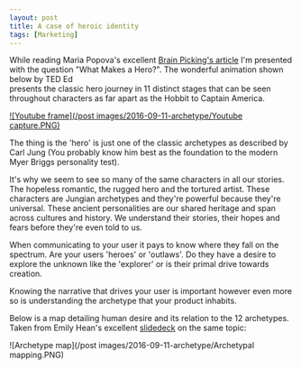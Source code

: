 ```yaml
---
layout: post
title: A case of heroic identity
tags: [Marketing]
---
```


While reading Maria Popova's excellent [Brain Picking's article](https://www.brainpickings.org/2015/04/28/what-makes-a-hero-joseph-campbell-monomyth/) I'm presented with the question "What Makes a Hero?". The wonderful animation shown below by TED Ed  
presents the classic hero journey in 11 distinct stages that can be seen throughout characters as far apart as the Hobbit to Captain America.

[![Youtube frame](/post images/2016-09-11-archetype/Youtube capture.PNG)](https://www.youtube.com/watch?v=Hhk4N9A0oCA)

The thing is the 'hero' is just one of the classic archetypes as described by Carl Jung (You probably know him best as the foundation to the modern Myer Briggs personality test).

It's why we seem to see so many of the same characters in all our stories. The hopeless romantic, the rugged hero and the tortured artist. These characters are Jungian archetypes and they're powerful because they're universal. These ancient personalities are our shared heritage and span across cultures and history.
We understand their stories, their hopes and fears before they're even told to us.  

When communicating to your user it pays to know where they fall on the spectrum. Are your users 'heroes' or 'outlaws'. Do they have a desire to explore the unknown like the 'explorer' or is their primal drive towards creation.

Knowing the narrative that drives your user is important however even more so is understanding the archetype that your product inhabits.

 Below is a map detailing human desire and its relation to the 12 archetypes. Taken from Emily Hean's excellent [slidedeck](http://www.slideshare.net/EmilyBennett/archetype-overview-from-the-hero-and-the-outlaw) on the same topic:

 ![Archetype map](/post images/2016-09-11-archetype/Archetypal mapping.PNG)

